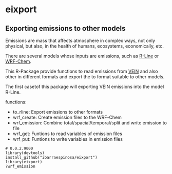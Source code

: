 # eixport

## Exporting emissions to other models

Emissions are mass that affects atmosphere in complex ways, not only physical,
but also, in the health of humans, ecosystems, economically, etc.

There are several models whose inputs are emissions, such as [R-Line](https://www.cmascenter.org/r-line/) or [WRF-Chem](https://ruc.noaa.gov/wrf/wrf-chem/).

This R-Package provide functions to read emissions from [VEIN](https://github.com/ibarraespinosa/vein) and also other 
in different formats and export the to format suitable to other models.

The first casetof this package will exporting VEIN emissions into the model R-Line.

functions:

- to_rline: Export emissions to other formats
- wrf_create:	Create emission files to the WRF-Chem
- wrf_emission:	Combine total/spacial/temporal/split and write emission to file
- wrf_get:	Funtions to read variables of emission files
- wrf_put:	Funtions to write variables in emission files


```{r eval=F}
# 0.0.2.9000
library(devtools)
install_github("ibarraespinosa/eixport")
library(eixport)
?wrf_emission
```


